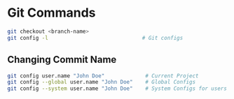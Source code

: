 
# Git Commands





``` bash
git checkout <branch-name>
git config -l                              # Git configs

```


## Changing Commit Name

``` bash
git config user.name "John Doe"             # Current Project
git config --global user.name "John Doe"    # Global Configs
git config --system user.name "John Doe"    # System Configs for users
```